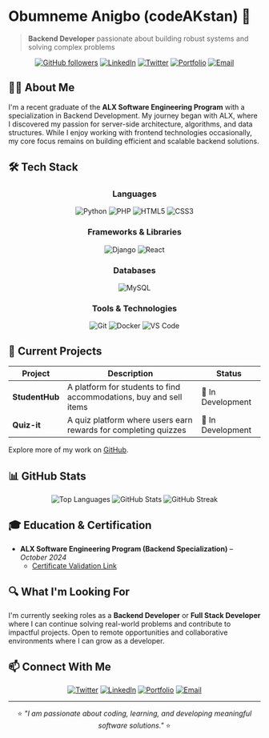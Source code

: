 # Obumneme Anigbo (codeAKstan) 🚀

> **Backend Developer** passionate about building robust systems and solving complex problems

<div align="center">
  
[![GitHub followers](https://img.shields.io/github/followers/codeAKstan?label=Follow&style=social)](https://github.com/codeAKstan)
[![LinkedIn](https://img.shields.io/badge/LinkedIn-codeAKstan-0077B5?style=flat&logo=linkedin)](https://www.linkedin.com/in/codeAKstan)
[![Twitter](https://img.shields.io/badge/Twitter-codeAKstan-1DA1F2?style=flat&logo=twitter)](https://x.com/codeakstan)
[![Portfolio](https://img.shields.io/badge/Portfolio-Visit_Me-4CAF50?style=flat)](https://codeakstan.github.io/)
[![Email](https://img.shields.io/badge/Email-codeakstan@gmail.com-D14836?style=flat&logo=gmail)](mailto:codeakstan@gmail.com)

</div>

## 👨‍💻 About Me

I'm a recent graduate of the **ALX Software Engineering Program** with a specialization in Backend Development. My journey began with ALX, where I discovered my passion for server-side architecture, algorithms, and data structures. While I enjoy working with frontend technologies occasionally, my core focus remains on building efficient and scalable backend solutions.

## 🛠️ Tech Stack

<div align="center">
  
### Languages
![Python](https://img.shields.io/badge/Python-3776AB?style=for-the-badge&logo=python&logoColor=white)
![PHP](https://img.shields.io/badge/PHP-777BB4?style=for-the-badge&logo=php&logoColor=white)
![HTML5](https://img.shields.io/badge/HTML5-E34F26?style=for-the-badge&logo=html5&logoColor=white)
![CSS3](https://img.shields.io/badge/CSS3-1572B6?style=for-the-badge&logo=css3&logoColor=white)

### Frameworks & Libraries
![Django](https://img.shields.io/badge/Django-092E20?style=for-the-badge&logo=django&logoColor=white)
![React](https://img.shields.io/badge/React-20232A?style=for-the-badge&logo=react&logoColor=61DAFB)

### Databases
![MySQL](https://img.shields.io/badge/MySQL-4479A1?style=for-the-badge&logo=mysql&logoColor=white)

### Tools & Technologies
![Git](https://img.shields.io/badge/Git-F05032?style=for-the-badge&logo=git&logoColor=white)
![Docker](https://img.shields.io/badge/Docker-2496ED?style=for-the-badge&logo=docker&logoColor=white)
![VS Code](https://img.shields.io/badge/VS_Code-0078D4?style=for-the-badge&logo=visual-studio-code&logoColor=white)

</div>

## 🔭 Current Projects

<div align="center">
  
| Project | Description | Status |
|---------|-------------|--------|
| **StudentHub** | A platform for students to find accommodations, buy and sell items | 🚧 In Development |
| **Quiz-it** | A quiz platform where users earn rewards for completing quizzes | 🚧 In Development |

</div>

Explore more of my work on [GitHub](https://github.com/codeAKstan?tab=repositories).

## 📊 GitHub Stats

<div align="center">
  <img src="https://github-readme-stats.vercel.app/api/top-langs/?username=codeAKstan&layout=compact&theme=tokyonight" alt="Top Languages" />
  <img src="https://github-readme-stats.vercel.app/api?username=codeAKstan&show_icons=true&theme=tokyonight" alt="GitHub Stats" />
  <img src="https://github-readme-streak-stats.herokuapp.com/?user=codeAKstan&theme=tokyonight" alt="GitHub Streak" />
</div>

## 🎓 Education & Certification

- **ALX Software Engineering Program (Backend Specialization)** – *October 2024*
  - [Certificate Validation Link](https://intranet.alxswe.com/certificates/EzrMcSJBYm)

## 🔍 What I'm Looking For

I'm currently seeking roles as a **Backend Developer** or **Full Stack Developer** where I can continue solving real-world problems and contribute to impactful projects. Open to remote opportunities and collaborative environments where I can grow as a developer.

## 📫 Connect With Me

<div align="center">
  
[![Twitter](https://img.shields.io/badge/Twitter-1DA1F2?style=for-the-badge&logo=twitter&logoColor=white)](https://x.com/codeakstan)
[![LinkedIn](https://img.shields.io/badge/LinkedIn-0077B5?style=for-the-badge&logo=linkedin&logoColor=white)](https://linkedin.com/in/codeAKstan)
[![Portfolio](https://img.shields.io/badge/Portfolio-4CAF50?style=for-the-badge&logo=google-chrome&logoColor=white)](https://codeakstan.github.io/)
[![Email](https://img.shields.io/badge/Email-D14836?style=for-the-badge&logo=gmail&logoColor=white)](mailto:codeakstan@gmail.com)

</div>

---

<div align="center">
  
⭐ *"I am passionate about coding, learning, and developing meaningful software solutions."* ⭐

</div>
